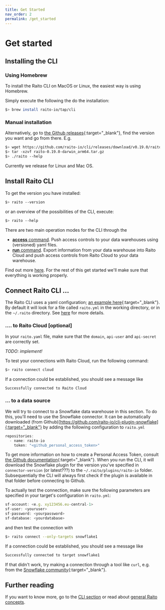 ```yaml
---
title: Get Started
nav_order: 2
permalink: /get_started
---
```

# Get started

## Installing the CLI
### Using Homebrew

To install the Raito CLI on MacOS or Linux, the easiest way is using Homebrew.

Simply execute the following the do the installation:
```bash
$> brew install raito-io/tap/cli
```

### Manual installation

Alternatively, go to [the Github releases](https://github.com/raito-io/cli/releases){:target="_blank"}, find the version you want and go from there. E.g.

```bash
$> wget https://github.com/raito-io/cli/releases/download/v0.19.0/raito-0.19.0-darwin_arm64.tar.gz
$> tar -xzvf raito-0.19.0-darwin_arm64.tar.gz
$> ./raito --help
```

Currently we release for Linux and Mac OS.

## Install Raito CLI

To get the version you have installed:
```bash
$> raito --version
```

or an overview of the possibilities of the CLI, execute:
```bash
$> raito --help
```

There are two main operation modes for the CLI through the 
- [**access** command](/cli/commands/access). Push access controls to your data warehouses using (versioned) yaml files.
- [**run** command](/cli/commands/run). Export information from your data warehouse into Raito Cloud and push access controls from Raito Cloud to your data warehouse.

Find out more [here](/cli/commands). For the rest of this get started we'll make sure that everything is working properly.

## Connect Raito CLI ...

The Raito CLI uses a yaml configuration; [an example here](/cli/configuration#2-configuration-file){:target="_blank"}. By default it will look for a file called
`raito.yml` in the working directory, or in the `~/.raito` directory. See [here](/cli/configuration#2-configuration-file) for more details.  

### .... to Raito Cloud [optional]

In your `raito.yaml` file, make sure that the `domain`, `api-user` and `api-secret` are correctly set. 

*TODO: implement!*

To test your connections with Raito Cloud, run the  following command:
```bash
$> raito connect cloud
```
If a connection could be established, you should see a message like
```bash
Successfully connected to Raito Cloud
```


### ... to a data source

We will try to connect to a Snowflake data warehouse in this section. To do this, you'll need to use the Snowflake connector. It can be automatically downloaded (from Github)[https://github.com/raito-io/cli-plugin-snowflake]{:target="_blank"}
by adding the following configuration to `raito.yml`
```js
repositories:
  - name: raito-io
    token: "<github_personal_access_token>"
```
To get more information on how to create a Personal Access Token, consult [the Github documentation](https://docs.github.com/en/authentication/keeping-your-account-and-data-secure/creating-a-personal-access-token){:target="_blank"}. When you run the CLI, it will download the Snowflake plugin for the version you've specified in `connector-version` (or latest???) to the `~/.raito/plugins/raito-io` folder. Subsequentially the CLI will always first check if the plugin is available in that folder before connecting to Github.

To actually test the connection, make sure the following parameters are specified in your target's configuration in `raito.yml`:
```js
sf-account: <e.g. xy123456.eu-central-1>
sf-user: <youruser>
sf-password: <yourpassword>
sf-database: <yourdatabase>
```
and then test the connection with
```bash
$> raito connect --only-targets snowflake1
```
If a connection could be established, you should see a message like
```bash
Successfully connected to target snowflake1
```

If that didn't work, try making a connection through a tool like  `curl`, e.g. from the [Snowflake community](https://community.snowflake.com/s/article/Normal-responses-on-curl-v-k-requests){:target="_blank"}.

## Further reading

If you want to know more, go to the [CLI section](/cli) or read about [general Raito concepts](/concepts). 
